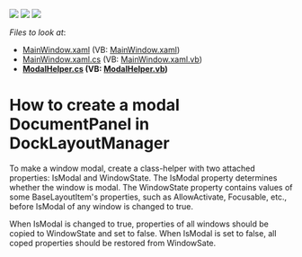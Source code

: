 <!-- default badges list -->
![](https://img.shields.io/endpoint?url=https://codecentral.devexpress.com/api/v1/VersionRange/128643176/21.1.5%2B)
[![](https://img.shields.io/badge/Open_in_DevExpress_Support_Center-FF7200?style=flat-square&logo=DevExpress&logoColor=white)](https://supportcenter.devexpress.com/ticket/details/T153405)
[![](https://img.shields.io/badge/📖_How_to_use_DevExpress_Examples-e9f6fc?style=flat-square)](https://docs.devexpress.com/GeneralInformation/403183)
<!-- default badges end -->
<!-- default file list -->
*Files to look at*:

* [MainWindow.xaml](./CS/Example1/MainWindow.xaml) (VB: [MainWindow.xaml](./VB/Example1/MainWindow.xaml))
* [MainWindow.xaml.cs](./CS/Example1/MainWindow.xaml.cs) (VB: [MainWindow.xaml.vb](./VB/Example1/MainWindow.xaml.vb))
* **[ModalHelper.cs](./CS/Example1/ModalHelper.cs) (VB: [ModalHelper.vb](./VB/Example1/ModalHelper.vb))**
<!-- default file list end -->
# How to create a modal DocumentPanel in DockLayoutManager 


<p>To make a window modal, create a class-helper with two attached properties: IsModal and WindowState. The IsModal property determines whether the window is modal. The WindowState property contains values of some BaseLayoutItem's properties, such as AllowActivate, Focusable, etc., before IsModal of any window is changed to true.</p>
<p>When IsModal is changed to true, properties of all windows should be copied to WindowState and set to false. When IsModal is set to false, all coped properties should be restored from WindowSate.</p>

<br/>


